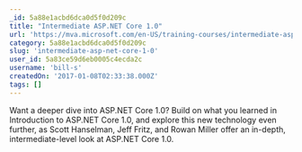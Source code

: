 ```yaml
---
_id: 5a88e1acbd6dca0d5f0d209c
title: "Intermediate ASP.NET Core 1.0"
url: 'https://mva.microsoft.com/en-US/training-courses/intermediate-aspnet-core-10-16964?l=Kvl35KmJD_4306218965'
category: 5a88e1acbd6dca0d5f0d209c
slug: 'intermediate-asp-net-core-1-0'
user_id: 5a83ce59d6eb0005c4ecda2c
username: 'bill-s'
createdOn: '2017-01-08T02:33:38.000Z'
tags: []
---
```


Want a deeper dive into ASP.NET Core 1.0? Build on what you learned in Introduction to ASP.NET Core 1.0, and explore this new technology even further, as Scott Hanselman, Jeff Fritz, and Rowan Miller offer an in-depth, intermediate-level look at ASP.NET Core 1.0.
